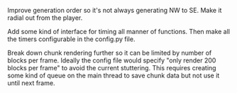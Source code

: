 Improve generation order so it's not always generating NW to SE. Make it radial out from the player.

Add some kind of interface for timing all manner of functions. Then make all the timers configurable in the config.py file.

Break down chunk rendering further so it can be limited by number of blocks per frame. Ideally the config file would specify "only render 200 blocks per frame" to avoid the current stuttering.
This requires creating some kind of queue on the main thread to save chunk data but not use it until next frame.
